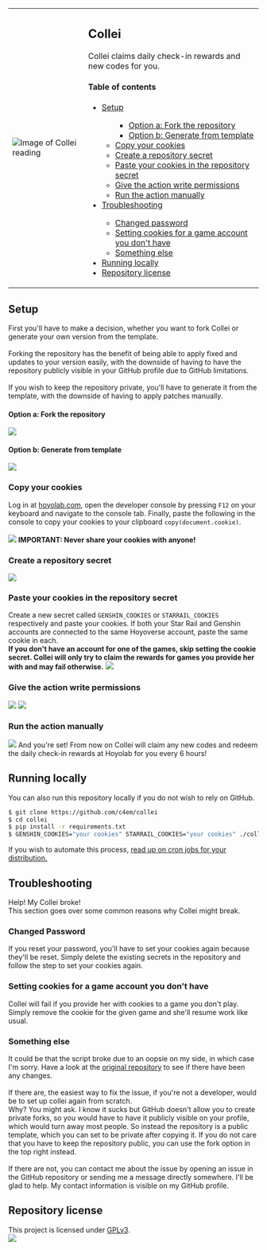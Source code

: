 <table>
  <tr>
    <td><image alt="Image of Collei reading" src="https://files.catbox.moe/9uextd.png"></td>
    <td>
      <h2>Collei</h2>
      Collei claims daily check-in rewards and new codes for you.
      <h4>Table of contents</h4>
      <ul>
        <li><a href="#setup">Setup</a></li>
        <ul>
          <ul>
            <li><a href="#option-a-fork-the-repository">Option a: Fork the repository</a></li>
            <li><a href="#option-b-generate-from-template">Option b: Generate from template</a></li>
          </ul>
          <li><a href="#copy-your-cookies">Copy your cookies</a></li>
          <li><a href="#create-a-repository-secret">Create a repository secret</a></li>
          <li><a href="#paste-your-cookies-in-the-repository-secret">Paste your cookies in the repository secret</a></li>      
          <li><a href="#give-the-action-write-permissions">Give the action write permissions</a></li>
          <li><a href="#run-the-action-manually">Run the action manually</a></li>
        </ul>
        <li><a href="#troubleshooting">Troubleshooting</a></li>
        <ul>
          <li><a href="#changed-password">Changed password</a></li>
          <li><a href="#setting-cookies-for-a-game-account-you-dont-have">Setting cookies for a game account you don't have</a></li>
          <li><a href="#something-else">Something else</a></li>
        </ul>
        <li><a href="#running-locally">Running locally</a></li>
        <li><a href="#repository-license">Repository license</a></li>
      </ul>
    </td>
  </tr>
</table>
<h2>Setup</h2>
First you'll have to make a decision, whether you want to fork Collei or generate your own version from the template. <br> <br>
Forking the repository has the benefit of being able to apply fixed and updates to your version easily, with the downside of having to 
have the repository publicly visible in your GitHub profile due to GitHub limitations. <br> <br>
If you wish to keep the repository private, you'll have to generate it from the template, with the downside of having to apply patches manually.
<h4>Option a: Fork the repository</h3>
<img src="https://files.catbox.moe/n75q20.png">
<h4>Option b: Generate from template</h3>
<img src="https://files.catbox.moe/dtuhxp.png">

<h3>Copy your cookies</h3>
Log in at <a href="https://hoyolab.com">hoyolab.com</a>, open the developer console by pressing <code>F12</code> on your keyboard and navigate to the console tab. Finally, paste the following in the console to copy your cookies to your clipboard <code>copy(document.cookie)</code>. <br> <br>
<img src="https://files.catbox.moe/te720c.png">
<b>IMPORTANT: Never share your cookies with anyone!</b>

<h3>Create a repository secret</h3>
<img src="https://files.catbox.moe/hfsub8.png">

<h3>Paste your cookies in the repository secret</h3>
Create a new secret called <code>GENSHIN_COOKIES</code> or <code>STARRAIL_COOKIES</code> respectively and 
paste your cookies. If both your Star Rail and Genshin accounts are connected to the same Hoyoverse account, paste
the same cookie in each. <br>
<b> If you don't have an account for one of the games, skip setting the cookie secret. Collei will only try to
claim the rewards for games you provide her with and may fail otherwise.</b>
<img src="https://files.catbox.moe/1bvc55.png">

<h3>Give the action write permissions</h3>
<img src="https://files.catbox.moe/4inzc8.png">
<img src="https://files.catbox.moe/hnovu2.png">

<h3>Run the action manually</h3>
<img src="https://files.catbox.moe/jyhe5c.png">
And you're set! From now on Collei will claim any new codes and redeem the daily check-in rewards at Hoyolab for you every 6 hours!
<h2>Running locally</h2>
You can also run this repository locally if you do not wish to rely on GitHub.

```bash
$ git clone https://github.com/c4em/collei
$ cd collei
$ pip install -r requirements.txt
$ GENSHIN_COOKIES="your cookies" STARRAIL_COOKIES="your cookies" ./collei
```

If you wish to automate this process, <a href="https://wiki.gentoo.org/wiki/Cron">read up on cron jobs for your distribution. </a>

<h2>Troubleshooting</h2>
Help! My Collei broke! <br>
This section goes over some common reasons why Collei might break.
<h3>Changed Password</h3>
If you reset your password, you'll have to set your cookies again because they'll be reset. Simply delete the existing secrets 
in the repository and follow the step to set your cookies again.
<h3>Setting cookies for a game account you don't have</h3>
Collei will fail if you provide her with cookies to a game you don't play. Simply remove the cookie for the
given game and she'll resume work like usual.

<h3>Something else</h3>
It could be that the script broke due to an oopsie on my side, in which case I'm sorry. Have a look at the 
<a href="https://github.com/c4em/collei">original repository</a> to see if there have been any changes. <br><br>
If there are, the easiest way to fix the issue, if you're not a developer, would be to set up collei again from scratch. <br>
Why? You might ask. I know it sucks but GitHub doesn't allow you to create private forks, so you would have to have it publicly
visible on your profile, which would turn away most people. So instead the repository is a public template, which you can set
to be private after copying it.
If you do not care that you have to keep the repository public, you can use the fork option in the top right instead.
<br><br>
If there are not, you can contact me about the issue by opening an issue in the GitHub repository or sending me a message
directly somewhere. I'll be glad to help. My contact information is visible on my GitHub profile.

<h2>Repository license</h2>
This project is licensed under <a href="https://www.gnu.org/licenses/gpl-3.0.en.html">GPLv3</a>. <br>
<img src="https://www.gnu.org/graphics/gplv3-with-text-136x68.png">

